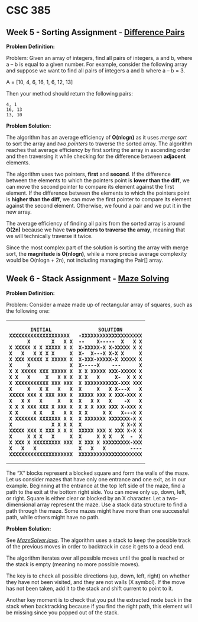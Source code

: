 # CSC 385

## Week 5 - Sorting Assignment - [Difference Pairs](https://github.com/dtemir/college-courses-CS/tree/master/CSC385/DifferencePairs)

**Problem Definition:**

Problem: Given an array of integers, find all pairs of integers, a and b, where a – b is equal to a given number.
For example, consider the following array and suppose we want to find all pairs of integers a and b where a – b = 3.

A = [10, 4, 6, 16, 1, 6, 12, 13]

Then your method should return the following pairs:

	4, 1
	16, 13
	13, 10 

**Problem Solution:**

The algorithm has an average efficiency of **O(nlogn)** as it uses *merge sort* to sort the array and *two pointers* to traverse the sorted array. The algorithm reaches that average efficiency by first sorting the array in ascending order and then traversing it while checking for the difference between **adjacent** elements.

The algorithm uses two pointers, **first** and **second**. If the difference between the elements to which the pointers point is **lower than the diff**, we can move the second pointer to compare its element against the first element. If the difference between the elements to which the pointers point is **higher than the diff**, we can move the first pointer to compare its element against the second element. Otherwise, we found a pair and we put it in the new array.

The average efficiency of finding all pairs from the sorted array is around **O(2n)** because we have **two pointers to traverse the array**, meaning that we will technically traverse it twice. 

Since the most complex part of the solution is sorting the array with merge sort, the **magnitude is O(nlogn)**, while a more precise average complexity would be O(nlogn + 2n), not including managing the Pair[] array.

## Week 6 - Stack Assignment - [Maze Solving](https://github.com/dtemir/college-courses-CS/tree/master/CSC385/MazeSolving)

**Problem Definition:**

Problem: Consider a maze made up of rectangular array of squares, such as the following one:

<table>

<th> 

    INITIAL
    XXXXXXXXXXXXXXXXXXXX 
          X       X   X X
    X XXXXX X X XXXXX X X
    X   X   X X X X     X
    X XXX XXXXX X XXXXX X
    X     X             X
    X X XXXXX XXX XXXXX X
    X X   X     X   X X X
    X XXXXXXXXXXX XXX XXX
    X     X   X X   X   X
    XXXXX XXX X XXX XXX X
    X   X X   X     X   X
    X X X XXX XXX X XXX X
    X X     X X   X   X X
    X XXXXXXX XXXXXXX X X
    X             X X X X
    XXXXX XXX X XXX X X X
    X     X X X   X     X
    X XXX X XXXXXXXXX XXX
    X   X   X            
    XXXXXXXXXXXXXXXXXXXXX

</th> 

<th> 

    SOLUTION
    -XXXXXXXXXXXXXXXXXXXX
    --    X-----  X   X X
    X-XXXXX-X X-XXXXX X X
    X-  X---X X-X X     X
    X-XXX-XXXXX-X XXXXX X
    X-----X    ---      X
    X X XXXXX XXX-XXXXX X
    X X   X     X-  X X X
    X XXXXXXXXXXX-XXX XXX
    X     X   X X---X   X
    XXXXX XXX X XXX-XXX X
    X   X X   X    -X   X
    X X X XXX XXX X-XXX X
    X X     X X   X---X X
    X XXXXXXX XXXXXXX-X X
    X             X X-X X
    XXXXX XXX X XXX X-X X
    X     X X X   X  -  X
    X XXX X XXXXXXXXX-XXX
    X   X   X        ----
    XXXXXXXXXXXXXXXXXXXXX

</th>

</table>

The “X” blocks represent a blocked square and form the walls of the maze. 
Let us consider mazes that have only one entrance and one exit, as in our example. 
Beginning at the entrance at the top left side of the maze, find a path to the exit at the bottom right side. 
You can move only up, down, left, or right. Square is either clear or blocked by an X character. 
Let a two-dimensional array represent the maze. Use a stack data structure to find a path through the maze. 
Some mazes might have more than one successful path, while others might have no path.

**Problem Solution:** 

See [*MazeSolver.java*](https://github.com/dtemir/college-courses-CS/blob/master/CSC385/MazeSolving/src/maze/MazeSolver.java). 
The algorithm uses a stack to keep the possible track of the previous moves in order to backtrack in case it gets to a dead end.

The algorithm iterates over all possible moves until the goal is reached or the stack is empty (meaning no more possible moves).

The key is to check all possible directions (up, down, left, right) on whether they have not been visited, and they are not walls (X symbol).
If the move has not been taken, add it to the stack and shift current to point to it.

Another key moment is to check that you put the extracted node back in the stack when backtracking
because if you find the right path, this element will be missing since you popped out of the stack.
